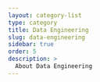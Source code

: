 ```yaml
---
layout: category-list
type: category
title: Data Engineering
slug: data-engineering
sidebar: true
order: 5
description: >
  About Data Engineering
---
```

